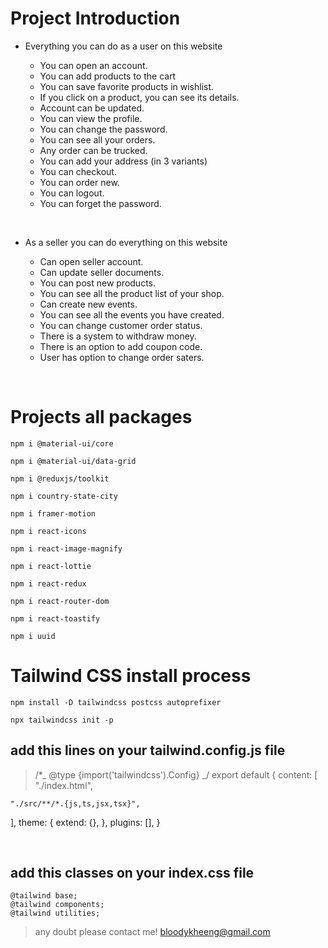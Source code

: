 # Project Introduction

- Everything you can do as a user on this website

  - You can open an account.
  - You can add products to the cart
  - You can save favorite products in wishlist.
  - If you click on a product, you can see its details.
  - Account can be updated.
  - You can view the profile.
  - You can change the password.
  - You can see all your orders.
  - Any order can be trucked.
  - You can add your address (in 3 variants)
  - You can checkout.
  - You can order new.
  - You can logout.
  - You can forget the password.

</br>

- As a seller you can do everything on this website

  - Can open seller account.
  - Can update seller documents.
  - You can post new products.
  - You can see all the product list of your shop.
  - Can create new events.
  - You can see all the events you have created.
  - You can change customer order status.
  - There is a system to withdraw money.
  - There is an option to add coupon code.
  - User has option to change order saters.

</br>

# Projects all packages

```
npm i @material-ui/core
```

```
npm i @material-ui/data-grid
```

```
npm i @reduxjs/toolkit
```

```
npm i country-state-city
```

```
npm i framer-motion
```

```
npm i react-icons
```

```
npm i react-image-magnify
```

```
npm i react-lottie
```

```
npm i react-redux
```

```
npm i react-router-dom
```

```
npm i react-toastify
```

```
npm i uuid
```

# Tailwind CSS install process

```
npm install -D tailwindcss postcss autoprefixer
```

```
npx tailwindcss init -p
```

## add this lines on your tailwind.config.js file

> /\*_ @type {import('tailwindcss').Config} _/
> export default {
> content: [
> "./index.html",

    "./src/**/*.{js,ts,jsx,tsx}",

],
theme: {
extend: {},
},
plugins: [],
}

</br>

## add this classes on your index.css file

```
@tailwind base;
@tailwind components;
@tailwind utilities;
```

> any doubt please contact me!
> bloodykheeng@gmail.com

